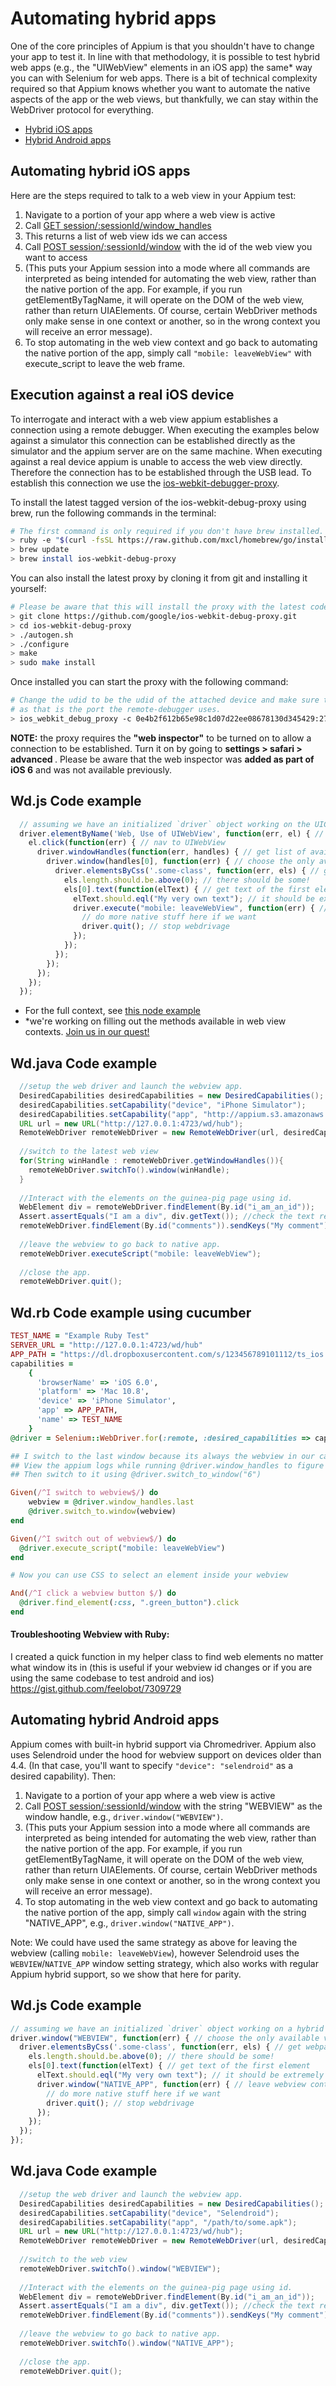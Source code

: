 Automating hybrid apps
======================

One of the core principles of Appium is that you shouldn't have to change your app to test it. In line with that methodology, it is possible to test hybrid web apps (e.g., the "UIWebView" elements in an iOS app) the same* way you can with Selenium for web apps. There is a bit of technical complexity required so that Appium knows whether you want to automate the native aspects of the app or the web views, but thankfully, we can stay within the WebDriver protocol for everything.

*  [Hybrid iOS apps](#ios)
*  [Hybrid Android apps](#android)

<a name="ios"></a>Automating hybrid iOS apps
--------------------------

Here are the steps required to talk to a web view in your Appium test:

1.  Navigate to a portion of your app where a web view is active
1.  Call [GET session/:sessionId/window_handles](http://code.google.com/p/selenium/wiki/JsonWireProtocol#/session/:sessionId/window_handles)
1.  This returns a list of web view ids we can access
1.  Call [POST session/:sessionId/window](http://code.google.com/p/selenium/wiki/JsonWireProtocol#/session/:sessionId/window) with the id of the web view you want to access
1.  (This puts your Appium session into a mode where all commands are interpreted as being intended for automating the web view, rather than the native portion of the app. For example, if you run getElementByTagName, it will operate on the DOM of the web view, rather than return UIAElements. Of course, certain WebDriver methods only make sense in one context or another, so in the wrong context you will receive an error message).
1.  To stop automating in the web view context and go back to automating the native portion of the app, simply call `"mobile: leaveWebView"` with execute_script to leave the web frame.

## Execution against a real iOS device
To interrogate and interact with a web view appium establishes a connection using a remote debugger. When executing the examples below against a simulator this connection can be established directly as the simulator and the appium server are on the same machine. When executing against a real device appium is unable to access the web view directly. Therefore the connection has to be established through the USB lead. To establish this connection we use the [ios-webkit-debugger-proxy](https://github.com/google/ios-webkit-debug-proxy).

To install the latest tagged version of the ios-webkit-debug-proxy using brew, run the following commands in the terminal:
``` bash
# The first command is only required if you don't have brew installed.
> ruby -e "$(curl -fsSL https://raw.github.com/mxcl/homebrew/go/install)"
> brew update
> brew install ios-webkit-debug-proxy
```

You can also install the latest proxy by cloning it from git and installing it yourself:
``` bash
# Please be aware that this will install the proxy with the latest code (and not a tagged version).
> git clone https://github.com/google/ios-webkit-debug-proxy.git
> cd ios-webkit-debug-proxy
> ./autogen.sh
> ./configure
> make
> sudo make install
```

Once installed you can start the proxy with the following command:
``` bash
# Change the udid to be the udid of the attached device and make sure to set the port to 27753 
# as that is the port the remote-debugger uses.
> ios_webkit_debug_proxy -c 0e4b2f612b65e98c1d07d22ee08678130d345429:27753 -d
``` 

<b>NOTE:</b> the proxy requires the <b>"web inspector"</b> to be turned on to allow a connection to be established. Turn it on by going to <b> settings > safari > advanced </b>. Please be aware that the web inspector was <b>added as part of iOS 6</b> and was not available previously.

## Wd.js Code example

```js
  // assuming we have an initialized `driver` object working on the UICatalog app
  driver.elementByName('Web, Use of UIWebView', function(err, el) { // find button to nav to view
    el.click(function(err) { // nav to UIWebView
      driver.windowHandles(function(err, handles) { // get list of available views
        driver.window(handles[0], function(err) { // choose the only available view
          driver.elementsByCss('.some-class', function(err, els) { // get webpage elements by css
            els.length.should.be.above(0); // there should be some!
            els[0].text(function(elText) { // get text of the first element
              elText.should.eql("My very own text"); // it should be extremely personal and awesome
              driver.execute("mobile: leaveWebView", function(err) { // leave webview context
                // do more native stuff here if we want
                driver.quit(); // stop webdrivage
              });
            });
          });
        });
      });
    });
  });
```

* For the full context, see [this node example](https://github.com/appium/appium/blob/master/sample-code/examples/node/hybrid.js)
* *we're working on filling out the methods available in web view contexts. [Join us in our quest!](http://appium.io/get-involved.html)

## Wd.java Code example

```java
  //setup the web driver and launch the webview app.
  DesiredCapabilities desiredCapabilities = new DesiredCapabilities();
  desiredCapabilities.setCapability("device", "iPhone Simulator");
  desiredCapabilities.setCapability("app", "http://appium.s3.amazonaws.com/WebViewApp6.0.app.zip");  
  URL url = new URL("http://127.0.0.1:4723/wd/hub");
  RemoteWebDriver remoteWebDriver = new RemoteWebDriver(url, desiredCapabilities);
  
  //switch to the latest web view
  for(String winHandle : remoteWebDriver.getWindowHandles()){
    remoteWebDriver.switchTo().window(winHandle);
  }
  
  //Interact with the elements on the guinea-pig page using id.
  WebElement div = remoteWebDriver.findElement(By.id("i_am_an_id"));
  Assert.assertEquals("I am a div", div.getText()); //check the text retrieved matches expected value
  remoteWebDriver.findElement(By.id("comments")).sendKeys("My comment"); //populate the comments field by id.
  
  //leave the webview to go back to native app.
  remoteWebDriver.executeScript("mobile: leaveWebView");      
  
  //close the app.
  remoteWebDriver.quit();
```

## Wd.rb Code example using cucumber

```ruby
TEST_NAME = "Example Ruby Test"
SERVER_URL = "http://127.0.0.1:4723/wd/hub" 
APP_PATH = "https://dl.dropboxusercontent.com/s/123456789101112/ts_ios.zip"
capabilities =
    {
      'browserName' => 'iOS 6.0',
      'platform' => 'Mac 10.8',
      'device' => 'iPhone Simulator',
      'app' => APP_PATH,
      'name' => TEST_NAME
    }
@driver = Selenium::WebDriver.for(:remote, :desired_capabilities => capabilities, :url => SERVER_URL)

## I switch to the last window because its always the webview in our case, in other cases you may need to specify a window number
## View the appium logs while running @driver.window_handles to figure out which window is the one you want and find the associated number
## Then switch to it using @driver.switch_to_window("6")

Given(/^I switch to webview$/) do 
	webview = @driver.window_handles.last
	@driver.switch_to.window(webview)
end

Given(/^I switch out of webview$/) do
  @driver.execute_script("mobile: leaveWebView")    
end

# Now you can use CSS to select an element inside your webview

And(/^I click a webview button $/) do
  @driver.find_element(:css, ".green_button").click
end
```
#### Troubleshooting Webview with Ruby:
I created a quick function in my helper class to find web elements no matter what window its in (this is useful if your webview id changes or if you are using the same codebase to test android and ios)
https://gist.github.com/feelobot/7309729

<a name="android"></a>Automating hybrid Android apps
--------------------------

Appium comes with built-in hybrid support via Chromedriver. Appium also uses Selendroid under the hood for webview support on devices older than 4.4. (In that case, you'll want to specify `"device": "selendroid"` as a desired capability). Then:

1.  Navigate to a portion of your app where a web view is active
1.  Call [POST session/:sessionId/window](http://code.google.com/p/selenium/wiki/JsonWireProtocol#/session/:sessionId/window) with the string "WEBVIEW" as the window handle, e.g., `driver.window("WEBVIEW")`.
1.  (This puts your Appium session into a mode where all commands are interpreted as being intended for automating the web view, rather than the native portion of the app. For example, if you run getElementByTagName, it will operate on the DOM of the web view, rather than return UIAElements. Of course, certain WebDriver methods only make sense in one context or another, so in the wrong context you will receive an error message).
1.  To stop automating in the web view context and go back to automating the native portion of the app, simply call `window` again with the string "NATIVE_APP", e.g., `driver.window("NATIVE_APP")`.

Note: We could have used the same strategy as above for leaving the webview (calling `mobile: leaveWebView`), however Selendroid uses the `WEBVIEW`/`NATIVE_APP` window setting strategy, which also works with regular Appium hybrid support, so we show that here for parity.

## Wd.js Code example

```js
// assuming we have an initialized `driver` object working on a hybrid app
driver.window("WEBVIEW", function(err) { // choose the only available view
  driver.elementsByCss('.some-class', function(err, els) { // get webpage elements by css
    els.length.should.be.above(0); // there should be some!
    els[0].text(function(elText) { // get text of the first element
      elText.should.eql("My very own text"); // it should be extremely personal and awesome
      driver.window("NATIVE_APP", function(err) { // leave webview context
        // do more native stuff here if we want
        driver.quit(); // stop webdrivage
      });
    });
  });
});
```

## Wd.java Code example

```java
  //setup the web driver and launch the webview app.
  DesiredCapabilities desiredCapabilities = new DesiredCapabilities();
  desiredCapabilities.setCapability("device", "Selendroid");
  desiredCapabilities.setCapability("app", "/path/to/some.apk");  
  URL url = new URL("http://127.0.0.1:4723/wd/hub");
  RemoteWebDriver remoteWebDriver = new RemoteWebDriver(url, desiredCapabilities);
  
  //switch to the web view
  remoteWebDriver.switchTo().window("WEBVIEW");
  
  //Interact with the elements on the guinea-pig page using id.
  WebElement div = remoteWebDriver.findElement(By.id("i_am_an_id"));
  Assert.assertEquals("I am a div", div.getText()); //check the text retrieved matches expected value
  remoteWebDriver.findElement(By.id("comments")).sendKeys("My comment"); //populate the comments field by id.
  
  //leave the webview to go back to native app.
  remoteWebDriver.switchTo().window("NATIVE_APP");
  
  //close the app.
  remoteWebDriver.quit();
```
